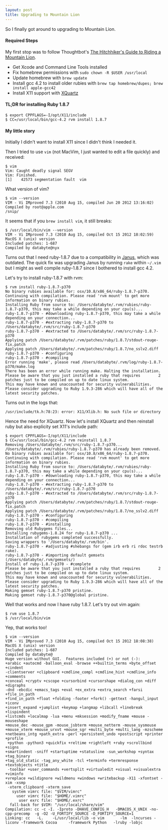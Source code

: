 ```yaml
---
layout: post
title: Upgrading to Mountain Lion
---
```


So I finally got around to upgrading to Mountain Lion.

#### Required Steps

My first stop was to follow Thoughtbot's
[The Hitchhiker's Guide to Riding a Mountain Lion](http://robots.thoughtbot.com/post/27985816073/the-hitchhikers-guide-to-riding-a-mountain-lion).

* Get Xcode and Command Line Tools installed
* Fix homebrew permissions with `sudo chown -R $USER /usr/local`
* Update homebrew with `brew update`
* Install gcc 4.2 to install older rubies with `brew tap homebrew/dupes;
  brew install apple-gcc42`
* Install X11 support with [XQuartz](http://xquartz.macosforge.org/landing)

#### TL;DR for installing Ruby 1.8.7

    $ export CPPFLAGS=-I/opt/X11/include
    $ CC=/usr/local/bin/gcc-4.2 rvm install 1.8.7

#### My little story

Initially I didn't want to install X11 since I didn't think I needed it.

Then I tried to use `vim` (not MacVim, I just wanted to edit a file
quickly) and received:

    $ vim
    Vim: Caught deadly signal SEGV
    Vim: Finished.
    [1]    42573 segmentation fault  vim

What version of vim?

    $ vim --version
    VIM - Vi IMproved 7.3 (2010 Aug 15, compiled Jun 20 2012 13:16:02)
    Compiled by root@apple.com
    /snip/

It seems that if you `brew install vim`, it still breaks:

    $ /usr/local/bin/vim --version
    VIM - Vi IMproved 7.3 (2010 Aug 15, compiled Oct 15 2012 18:02:59)
    MacOS X (unix) version
    Included patches: 1-687
    Compiled by databyte@nyx

Turns out that I need ruby-1.8.7 due to a compatibility in
[Janus](https://github.com/carlhuda/janus), which was outdated. The
quick fix was upgrading Janus by running `rake` within `~/.vim` but I
might as well compile ruby-1.8.7 since I bothered to install gcc 4.2.

Let's try to install ruby-1.8.7 with rvm:

    $ rvm install ruby-1.8.7-p370
    No binary rubies available for: osx/10.8/x86_64/ruby-1.8.7-p370.
    Continuing with compilation. Please read 'rvm mount' to get more information on binary rubies.
    Installing Ruby from source to: /Users/databyte/.rvm/rubies/ruby-1.8.7-p370, this may take a while depending on your cpu(s)...
    ruby-1.8.7-p370 - #downloading ruby-1.8.7-p370, this may take a while depending on your connection...
    ruby-1.8.7-p370 - #extracting ruby-1.8.7-p370 to /Users/databyte/.rvm/src/ruby-1.8.7-p370
    ruby-1.8.7-p370 - #extracted to /Users/databyte/.rvm/src/ruby-1.8.7-p370
    Applying patch /Users/databyte/.rvm/patches/ruby/1.8.7/stdout-rouge-fix.patch
    Applying patch /Users/databyte/.rvm/patches/ruby/1.8.7/no_sslv2.diff
    ruby-1.8.7-p370 - #configuring
    ruby-1.8.7-p370 - #compiling
    Error running 'make', please read /Users/databyte/.rvm/log/ruby-1.8.7-p370/make.log
    There has been an error while running make. Halting the installation.
    Please be aware that you just installed a ruby that requires        2 patches just to be compiled on up to date linux system.
    This may have known and unaccounted for security vulnerabilities.
    Please consider upgrading to Ruby 1.9.3-286 which will have all of the latest security patches.

Turns out in the logs that:

    /usr/include/tk.h:78:23: error: X11/Xlib.h: No such file or directory

Hence the need for XQuartz. Now let's install XQuartz and then reinstall ruby
but also explicity set X11's include path:

    $ export CPPFLAGS=-I/opt/X11/include
    $ CC=/usr/local/bin/gcc-4.2 rvm reinstall 1.8.7
    Removing /Users/databyte/.rvm/src/ruby-1.8.7-p370...
    /Users/databyte/.rvm/rubies/ruby-1.8.7-p370 has already been removed.
    No binary rubies available for: osx/10.8/x86_64/ruby-1.8.7-p370.
    Continuing with compilation. Please read 'rvm mount' to get more information on binary rubies.
    Installing Ruby from source to: /Users/databyte/.rvm/rubies/ruby-1.8.7-p370, this may take a while depending on your cpu(s)...
    ruby-1.8.7-p370 - #downloading ruby-1.8.7-p370, this may take a while depending on your connection...
    ruby-1.8.7-p370 - #extracting ruby-1.8.7-p370 to /Users/databyte/.rvm/src/ruby-1.8.7-p370
    ruby-1.8.7-p370 - #extracted to /Users/databyte/.rvm/src/ruby-1.8.7-p370
    Applying patch /Users/databyte/.rvm/patches/ruby/1.8.7/stdout-rouge-fix.patch
    Applying patch /Users/databyte/.rvm/patches/ruby/1.8.7/no_sslv2.diff
    ruby-1.8.7-p370 - #configuring
    ruby-1.8.7-p370 - #compiling
    ruby-1.8.7-p370 - #installing
    Removing old Rubygems files...
    Installing rubygems-1.8.24 for ruby-1.8.7-p370 ...
    Installation of rubygems completed successfully.
    Saving wrappers to '/Users/databyte/.rvm/bin'.
    ruby-1.8.7-p370 - #adjusting #shebangs for (gem irb erb ri rdoc testrb rake).
    ruby-1.8.7-p370 - #importing default gemsets (/Users/databyte/.rvm/gemsets/)
    Install of ruby-1.8.7-p370 - #complete
    Please be aware that you just installed a ruby that requires        2 patches just to be compiled on up to date linux system.
    This may have known and unaccounted for security vulnerabilities.
    Please consider upgrading to Ruby 1.9.3-286 which will have all of the latest security patches.
    Making gemset ruby-1.8.7-p370 pristine.
    Making gemset ruby-1.8.7-p370@global pristine.

Well that works and now I have ruby 1.8.7. Let's try out vim again:

    $ rvm use 1.8.7
    $ /usr/local/bin/vim

Yep, that works too!

    $ vim --version
    VIM - Vi IMproved 7.3 (2010 Aug 15, compiled Oct 15 2012 18:08:38)
    MacOS X (unix) version
    Included patches: 1-687
    Compiled by databyte@
    Huge version without GUI.  Features included (+) or not (-):
    +arabic +autocmd -balloon_eval -browse ++builtin_terms +byte_offset +cindent
    -clientserver +clipboard +cmdline_compl +cmdline_hist +cmdline_info +comments
    +conceal +cryptv +cscope +cursorbind +cursorshape +dialog_con +diff +digraphs
    -dnd -ebcdic +emacs_tags +eval +ex_extra +extra_search +farsi +file_in_path
    +find_in_path +float +folding -footer +fork() -gettext -hangul_input +iconv
    +insert_expand +jumplist +keymap +langmap +libcall +linebreak +lispindent
    +listcmds +localmap -lua +menu +mksession +modify_fname +mouse -mouseshape
    +mouse_dec -mouse_gpm -mouse_jsbterm +mouse_netterm -mouse_sysmouse
    +mouse_xterm +mouse_urxvt +mouse_sgr +multi_byte +multi_lang -mzscheme
    +netbeans_intg +path_extra -perl +persistent_undo +postscript +printer +profile
     +python -python3 +quickfix +reltime +rightleft +ruby +scrollbind +signs
    +smartindent -sniff +startuptime +statusline -sun_workshop +syntax +tag_binary
    +tag_old_static -tag_any_white -tcl +terminfo +termresponse +textobjects +title
     -toolbar +user_commands +vertsplit +virtualedit +visual +visualextra +viminfo
    +vreplace +wildignore +wildmenu +windows +writebackup -X11 -xfontset -xim -xsmp
     -xterm_clipboard -xterm_save
       system vimrc file: "$VIM/vimrc"
         user vimrc file: "$HOME/.vimrc"
          user exrc file: "$HOME/.exrc"
      fall-back for $VIM: "/usr/local/share/vim"
    Compilation: cc -c -I. -Iproto -DHAVE_CONFIG_H   -DMACOS_X_UNIX -no-cpp-precomp  -g -O2 -U_FORTIFY_SOURCE -D_FORTIFY_SOURCE=1
    Linking: cc   -L.    -L/usr/local/lib -o vim       -lm  -lncurses -liconv -framework Cocoa     -framework Python   -lruby -lobjc

